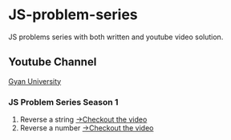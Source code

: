 # JS-problem-series
JS problems series with both written and youtube video solution.

## Youtube Channel
[Gyan University](https://www.youtube.com/channel/UCzFU4dsDRuPId4GJhhdkvkQ)

### JS Problem Series Season 1
1. Reverse a string [->Checkout the video](https://www.youtube.com/watch?v=hfhK6gkQVvI)
2. Reverse a number [->Checkout the video](https://www.youtube.com/watch?v=Kv3bNC_M7ck&feature=youtu.be)
